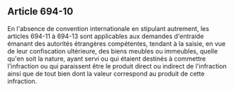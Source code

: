 Article 694-10
----
En l'absence de convention internationale en stipulant autrement, les articles
694-11 à 694-13 sont applicables aux demandes d'entraide émanant des autorités
étrangères compétentes, tendant à la saisie, en vue de leur confiscation
ultérieure, des biens meubles ou immeubles, quelle qu'en soit la nature, ayant
servi ou qui étaient destinés à commettre l'infraction ou qui paraissent être le
produit direct ou indirect de l'infraction ainsi que de tout bien dont la valeur
correspond au produit de cette infraction.
